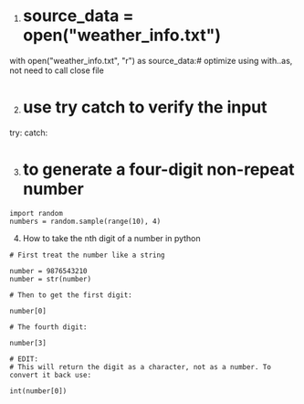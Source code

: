 1. # source_data = open("weather_info.txt")
with open("weather_info.txt", "r") as source_data:# optimize using with..as, not need to call close file

2. # use try catch to verify the input
try:
catch:

3. # to generate a four-digit non-repeat number
```
import random
numbers = random.sample(range(10), 4)
```

4. How to take the nth digit of a number in python

```
# First treat the number like a string

number = 9876543210
number = str(number)

# Then to get the first digit:

number[0]

# The fourth digit:

number[3]

# EDIT:
# This will return the digit as a character, not as a number. To convert it back use:

int(number[0])
```

